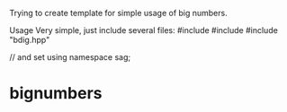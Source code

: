 Trying to create template for simple usage of big numbers.

Usage
Very simple, just include several files:
#include <limits>
#include <string>
#include "bdig.hpp"

// and set
using namespace sag;



# bignumbers
